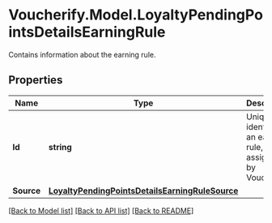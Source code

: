 # Voucherify.Model.LoyaltyPendingPointsDetailsEarningRule
Contains information about the earning rule.

## Properties

Name | Type | Description | Notes
------------ | ------------- | ------------- | -------------
**Id** | **string** | Unique identifier of an earning rule, assigned by Voucherify. | [optional] 
**Source** | [**LoyaltyPendingPointsDetailsEarningRuleSource**](LoyaltyPendingPointsDetailsEarningRuleSource.md) |  | [optional] 

[[Back to Model list]](../README.md#documentation-for-models) [[Back to API list]](../README.md#documentation-for-api-endpoints) [[Back to README]](../README.md)

